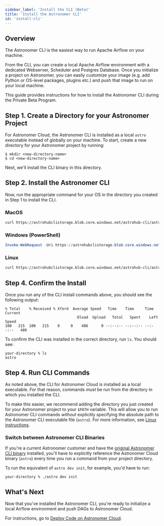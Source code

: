 ```yaml
---
sidebar_label: 'Install the CLI (Beta)'
title: 'Install the Astronomer CLI'
id: 'install-cli'
---
```


## Overview

The Astronomer CLI is the easiest way to run Apache Airflow on your machine.

From the CLI, you can create a local Apache Airflow environment with a dedicated Webserver, Scheduler and Postgres Database. Once you initialize a project on Astronomer, you can easily customize your image (e.g. add Python or OS-level packages, plugins etc.) and push that image to run on your local machine.

This guide provides instructions for how to install the Astronomer CLI during the Private Beta Program.

## Step 1. Create a Directory for your Astronomer Project

For Astronomer Cloud, the Astronomer CLI is installed as a local `astro` executable instead of globally on your machine. To start, create a new directory for your Astronomer project by running:

```
$ mkdir <new-directory-name>
$ cd <new-directory-name>
```

Next, we'll install the CLI binary in this directory.

## Step 2. Install the Astronomer CLI

Now, run the appropriate command for your OS in the directory you created in Step 1 to install the CLI.

### MacOS

```bash
curl https://astrohubclistorage.blob.core.windows.net/astrohub-cli/astro_0.2.3-beta_darwin_amd64/astro -o astro && chmod +x astro
```

### Windows (PowerShell)

```powershell
Invoke-WebRequest -Uri https://astrohubclistorage.blob.core.windows.net/astrohub-cli/astro_0.2.3-beta_windows_amd64/astro.exe -OutFile astro.exe
```

### Linux

```bash
curl https://astrohubclistorage.blob.core.windows.net/astrohub-cli/astro_0.2.3-beta_linux_amd64/astro -o astro && chmod +x astro
```

## Step 4. Confirm the Install

Once you run any of the CLI install commands above, you should see the following output:

```
% Total    % Received % Xferd  Average Speed   Time    Time     Time  Current
                                 Dload  Upload   Total   Spent    Left  Speed
100   215  100   215    0     0    486      0 --:--:-- --:--:-- --:--:--   486
```

To confirm the CLI was installed in the correct directory, run `ls`. You should see:

```
your-directory % ls
astro
```

## Step 4. Run CLI Commands

As noted above, the CLI for Astronomer Cloud is installed as a local executable. For that reason, commands *must* be run from the directory in which you installed the CLI.

To make this easier, we recommend adding the directory you just created for your Astronomer project to your `$PATH` variable. This will allow you to run Astronomer CLI commands _without_ explicitly specifying the absolute path to the Astronomer CLI executable file (`astro`). For more information, see [Linux instructions](https://linuxize.com/post/how-to-add-directory-to-path-in-linux/#adding-a-directory-to-your-path).

### Switch between Astronomer CLI Binaries

If you're a current Astronomer customer and have the [original Astronomer CLI binary](https://github.com/astronomer/astro-cli) installed, you'll have to explicitly reference the Astronomer Cloud binary (`astro`) every time you run a command from your project directory.

To run the equivalent of `astro dev init`, for example, you'd have to run:

```
your-directory % ./astro dev init
```

## What's Next

Now that you've installed the Astronomer CLI, you're ready to initialize a local Airflow environment and push DAGs to Astronomer Cloud.

For instructions, go to [Deploy Code on Astronomer Cloud](deploy-code).